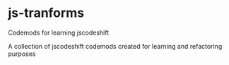 # js-tranforms
Codemods for learning jscodeshift

A collection of jscodeshift codemods created for learning and refactoring purposes
